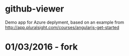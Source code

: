 # github-viewer
Demo app for Azure deplyment, based on an example from http://app.pluralsight.com/courses/angularjs-get-started

# 01/03/2016 - fork
